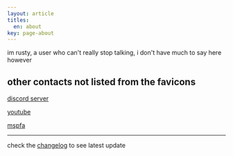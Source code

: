 ```yaml
---
layout: article
titles:
  en: about
key: page-about
---
```


im rusty, a user who can't really stop talking, i don't have much to say here however

## other contacts not listed from the favicons
[discord server](http://discord.gg/EUdN3Xu)

[youtube](https://www.youtube.com/channel/UCsIo5NUwh_LsvnfE7OwKCmg)

[mspfa](https://mspfa.com/user/?u=108446977384964925514)

___

check the [changelog](https://rustyjs.github.io/changelog) to see latest update